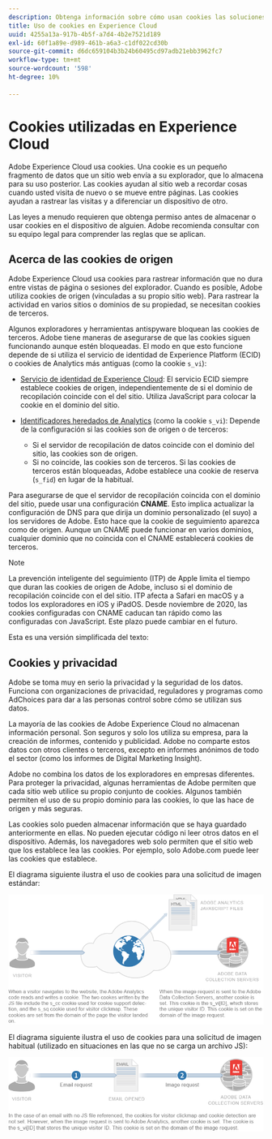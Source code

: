 ```yaml
---
description: Obtenga información sobre cómo usan cookies las soluciones y los servicios de Adobe Experience Cloud.
title: Uso de cookies en Experience Cloud
uuid: 4255a13a-917b-4b5f-a7d4-4b2e7521d189
exl-id: 60f1a89e-d989-461b-a6a3-c1df022cd30b
source-git-commit: d6dc659104b3b24b60495cd97adb21ebb3962fc7
workflow-type: tm+mt
source-wordcount: '598'
ht-degree: 10%

---
```


# Cookies utilizadas en Experience Cloud

Adobe Experience Cloud usa cookies. Una cookie es un pequeño fragmento de datos que un sitio web envía a su explorador, que lo almacena para su uso posterior. Las cookies ayudan al sitio web a recordar cosas cuando usted visita de nuevo o se mueve entre páginas. Las cookies ayudan a rastrear las visitas y a diferenciar un dispositivo de otro.

Las leyes a menudo requieren que obtenga permiso antes de almacenar o usar cookies en el dispositivo de alguien. Adobe recomienda consultar con su equipo legal para comprender las reglas que se aplican.

## Acerca de las cookies de origen

Adobe Experience Cloud usa cookies para rastrear información que no dura entre vistas de página o sesiones del explorador. Cuando es posible, Adobe utiliza cookies de origen (vinculadas a su propio sitio web). Para rastrear la actividad en varios sitios o dominios de su propiedad, se necesitan cookies de terceros.

Algunos exploradores y herramientas antispyware bloquean las cookies de terceros. Adobe tiene maneras de asegurarse de que las cookies siguen funcionando aunque estén bloqueadas. El modo en que esto funcione depende de si utiliza el servicio de identidad de Experience Platform (ECID) o cookies de Analytics más antiguas (como la cookie `s_vi`):

* [Servicio de identidad de Experience Cloud](https://experienceleague.adobe.com/es/docs/id-service/using/intro/overview): El servicio ECID siempre establece cookies de origen, independientemente de si el dominio de recopilación coincide con el del sitio. Utiliza JavaScript para colocar la cookie en el dominio del sitio.

* [Identificadores heredados de Analytics](analytics.md) (como la cookie `s_vi`): Depende de la configuración si las cookies son de origen o de terceros:

   * Si el servidor de recopilación de datos coincide con el dominio del sitio, las cookies son de origen.
   * Si no coincide, las cookies son de terceros. Si las cookies de terceros están bloqueadas, Adobe establece una cookie de reserva (`s_fid`) en lugar de la habitual.

Para asegurarse de que el servidor de recopilación coincida con el dominio del sitio, puede usar una configuración **CNAME**. Esto implica actualizar la configuración de DNS para que dirija un dominio personalizado (el suyo) a los servidores de Adobe. Esto hace que la cookie de seguimiento aparezca como de origen. Aunque un CNAME puede funcionar en varios dominios, cualquier dominio que no coincida con el CNAME establecerá cookies de terceros.

>[!NOTE]
>
>La prevención inteligente del seguimiento (ITP) de Apple limita el tiempo que duran las cookies de origen de Adobe, incluso si el dominio de recopilación coincide con el del sitio. ITP afecta a Safari en macOS y a todos los exploradores en iOS y iPadOS. Desde noviembre de 2020, las cookies configuradas con CNAME caducan tan rápido como las configuradas con JavaScript. Este plazo puede cambiar en el futuro.

Esta es una versión simplificada del texto:

## Cookies y privacidad

Adobe se toma muy en serio la privacidad y la seguridad de los datos. Funciona con organizaciones de privacidad, reguladores y programas como AdChoices para dar a las personas control sobre cómo se utilizan sus datos.

La mayoría de las cookies de Adobe Experience Cloud no almacenan información personal. Son seguros y solo los utiliza su empresa, para la creación de informes, contenido y publicidad. Adobe no comparte estos datos con otros clientes o terceros, excepto en informes anónimos de todo el sector (como los informes de Digital Marketing Insight).

Adobe no combina los datos de los exploradores en empresas diferentes. Para proteger la privacidad, algunas herramientas de Adobe permiten que cada sitio web utilice su propio conjunto de cookies. Algunos también permiten el uso de su propio dominio para las cookies, lo que las hace de origen y más seguras.

Las cookies solo pueden almacenar información que se haya guardado anteriormente en ellas. No pueden ejecutar código ni leer otros datos en el dispositivo. Además, los navegadores web solo permiten que el sitio web que los establece lea las cookies. Por ejemplo, solo Adobe.com puede leer las cookies que establece.

El diagrama siguiente ilustra el uso de cookies para una solicitud de imagen estándar:

![Uso de cookies para una solicitud de imagen estándar](assets/CookiesProcessGraphic-01.png)

El diagrama siguiente ilustra el uso de cookies para una solicitud de imagen habitual (utilizado en situaciones en las que no se carga un archivo JS):

![Uso de cookies para una solicitud de imagen recta](assets/CookiesProcessGraphic2.png)
